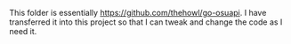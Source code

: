 This folder is essentially https://github.com/thehowl/go-osuapi. I have transferred it into this project so that I can tweak and change the code as I need it.